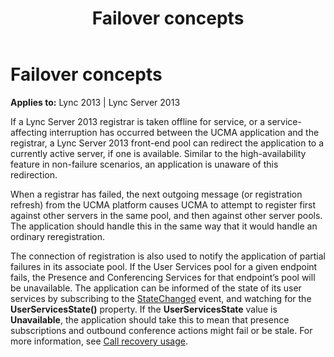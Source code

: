 ﻿---
title: Failover concepts
TOCTitle: Failover concepts
ms:assetid: 7c25908d-e278-4204-9590-3fa44ecf4469
ms:mtpsurl: https://msdn.microsoft.com/en-us/library/Dn466069(v=office.15)
ms:contentKeyID: 57103062
ms.date: 07/25/2014
mtps_version: v=office.15
---

# Failover concepts


**Applies to:** Lync 2013 | Lync Server 2013

If a Lync Server 2013 registrar is taken offline for service, or a service-affecting interruption has occurred between the UCMA application and the registrar, a Lync Server 2013 front-end pool can redirect the application to a currently active server, if one is available. Similar to the high-availability feature in non-failure scenarios, an application is unaware of this redirection.

When a registrar has failed, the next outgoing message (or registration refresh) from the UCMA platform causes UCMA to attempt to register first against other servers in the same pool, and then against other server pools. The application should handle this in the same way that it would handle an ordinary reregistration.

The connection of registration is also used to notify the application of partial failures in its associate pool. If the User Services pool for a given endpoint fails, the Presence and Conferencing Services for that endpoint’s pool will be unavailable. The application can be informed of the state of its user services by subscribing to the [StateChanged](https://msdn.microsoft.com/en-us/library/hh383071\(v=office.15\)) event, and watching for the **UserServicesState()** property. If the **UserServicesState** value is **Unavailable**, the application should take this to mean that presence subscriptions and outbound conference actions might fail or be stale. For more information, see [Call recovery usage](call-recovery-usage.md).

